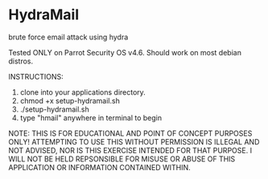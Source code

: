 # HydraMail
brute force email attack using hydra

Tested ONLY on Parrot Security OS v4.6.
Should work on most debian distros.

INSTRUCTIONS:
1) clone into your applications directory.
2) chmod +x setup-hydramail.sh
3) ./setup-hydramail.sh
4) type "hmail" anywhere in terminal to begin

NOTE: THIS IS FOR EDUCATIONAL AND POINT OF CONCEPT PURPOSES ONLY! ATTEMPTING TO USE THIS WITHOUT PERMISSION IS ILLEGAL AND NOT ADVISED, NOR IS THIS EXERCISE INTENDED FOR THAT PURPOSE. I WILL NOT BE HELD REPSONSIBLE FOR MISUSE OR ABUSE OF THIS APPLICATION OR INFORMATION CONTAINED WITHIN.
